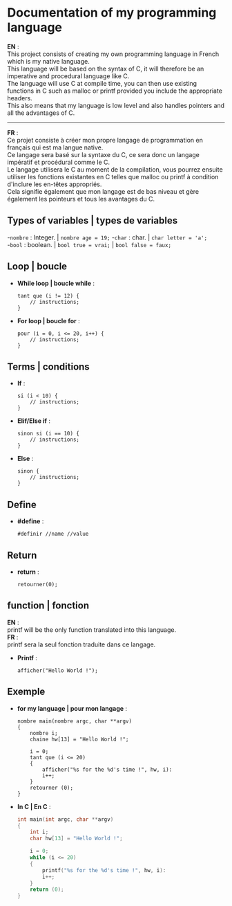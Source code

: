 # Documentation of my programming language
**EN** :  
This project consists of creating my own programming language in French which is my native language.  
This language will be based on the syntax of C, it will therefore be an imperative and procedural language like C.  
The language will use C at compile time, you can then use existing functions in C such as malloc or printf provided you include the appropriate headers.  
This also means that my language is low level and also handles pointers and all the advantages of C.
________________________________________________________________________________________________________________________________________________________________________________________________

**FR** :  
    Ce projet consiste à créer mon propre langage de programmation en français qui est ma langue native.  
    Ce langage sera basé sur la syntaxe du C, ce sera donc un langage impératif et procédural comme le C.  
    Le langage utilisera le C au moment de la compilation, vous pourrez ensuite utiliser les fonctions existantes en C telles que malloc ou printf à condition d'inclure les en-têtes appropriés.  
    Cela signifie également que mon langage est de bas niveau et gère également les pointeurs et tous les avantages du C.

## Types of variables | types de variables
-`nombre` : Integer. | `nombre age = 19;`
-`char` : char. | `char letter = 'a';`  
-`bool` : boolean. | `bool true = vrai;` | `bool false = faux;`  

## Loop | boucle
- **While loop | boucle while** :
    ```mylang
    tant que (i != 12) {
        // instructions;
    }
- **For loop | boucle for** :
    ```mylang
    pour (i = 0, i <= 20, i++) {
        // instructions;
    }
## Terms | conditions
- **If** :
    ```mylang
    si (i < 10) {
        // instructions;
    }
- **Elif/Else if** :
    ```mylang
    sinon si (i == 10) {
        // instructions;
    }
- **Else** :
    ```mylang
    sinon {
        // instructions;
    }
## Define
- **#define** :
    ```mylang
    #definir //name //value
## Return
- **return** :
    ```mylang
    retourner(0);
## function | fonction
**EN** :  
    printf will be the only function translated into this language.  
**FR** :  
    printf sera la seul fonction traduite dans ce langage.  
- **Printf** :
    ```mylang
    afficher("Hello World !");
## Exemple
- **for my language | pour mon langage** :
    ```mylang
    nombre main(nombre argc, char **argv)
    {
        nombre i;
        chaine hw[13] = "Hello World !";

        i = 0;
        tant que (i <= 20)
        {
            afficher("%s for the %d's time !", hw, i):
            i++;
        }
        retourner (0);
    }
- **In C | En C** :
    ```c
    int main(int argc, char **argv)
    {
        int i;
        char hw[13] = "Hello World !";

        i = 0;
        while (i <= 20)
        {
            printf("%s for the %d's time !", hw, i):
            i++;
        }
        return (0);
    }